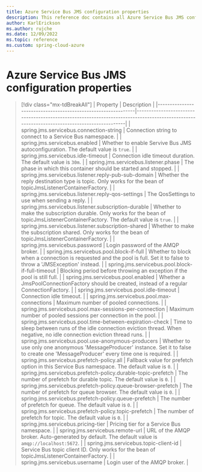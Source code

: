 ```yaml
---
title: Azure Service Bus JMS configuration properties
description: This reference doc contains all Azure Service Bus JMS configuration properties.
author: KarlErickson
ms.author: rujche
ms.date: 12/09/2022
ms.topic: reference
ms.custom: spring-cloud-azure
---
```


# Azure Service Bus JMS configuration properties

> [!div class="mx-tdBreakAll"]
> | Property                                                     | Description                                                                                                                               |
> |--------------------------------------------------------------|-------------------------------------------------------------------------------------------------------------------------------------------|
> | spring.jms.servicebus.connection-string                      | Connection string to connect to a Service Bus namespace.                                                                                  |
> | spring.jms.servicebus.enabled                                | Whether to enable Servive Bus JMS autoconfiguration. The default value is `true`.                                                         |
> | spring.jms.servicebus.idle-timeout                           | Connection idle timeout duration. The default value is `30m`.                                                                             |
> | spring.jms.servicebus.listener.phase                         | The phase in which this container should be started and stopped.                                                                          |
> | spring.jms.servicebus.listener.reply-pub-sub-domain          | Whether the reply destination type is topic. Only works for the bean of topicJmsListenerContainerFactory.                                 |
> | spring.jms.servicebus.listener.reply-qos-settings            | The QosSettings to use when sending a reply.                                                                                              |
> | spring.jms.servicebus.listener.subscription-durable          | Whether to make the subscription durable. Only works for the bean of topicJmsListenerContainerFactory. The default value is `true`.       |
> | spring.jms.servicebus.listener.subscription-shared           | Whether to make the subscription shared. Only works for the bean of topicJmsListenerContainerFactory.                                     |
> | spring.jms.servicebus.password                               | Login password of the AMQP broker.                                                                                                        |
> | spring.jms.servicebus.pool.block-if-full                     | Whether to block when a connection is requested and the pool is full. Set it to false to throw a 'JMSException' instead.                  |
> | spring.jms.servicebus.pool.block-if-full-timeout             | Blocking period before throwing an exception if the pool is still full.                                                                   |
> | spring.jms.servicebus.pool.enabled                           | Whether a JmsPoolConnectionFactory should be created, instead of a regular ConnectionFactory.                                             |
> | spring.jms.servicebus.pool.idle-timeout                      | Connection idle timeout.                                                                                                                  |
> | spring.jms.servicebus.pool.max-connections                   | Maximum number of pooled connections.                                                                                                     |
> | spring.jms.servicebus.pool.max-sessions-per-connection       | Maximum number of pooled sessions per connection in the pool.                                                                             |
> | spring.jms.servicebus.pool.time-between-expiration-check     | Time to sleep between runs of the idle connection eviction thread. When negative, no idle connection eviction thread runs.                |
> | spring.jms.servicebus.pool.use-anonymous-producers           | Whether to use only one anonymous 'MessageProducer' instance. Set it to false to create one 'MessageProducer' every time one is required. |
> | spring.jms.servicebus.prefetch-policy.all                    | Fallback value for prefetch option in this Service Bus namespace. The default value is `0`.                                               |
> | spring.jms.servicebus.prefetch-policy.durable-topic-prefetch | The number of prefetch for durable topic. The default value is `0`.                                                                       |
> | spring.jms.servicebus.prefetch-policy.queue-browser-prefetch | The number of prefetch for queue browser. The default value is `0`.                                                                       |
> | spring.jms.servicebus.prefetch-policy.queue-prefetch         | The number of prefetch for queue. The default value is `0`.                                                                               |
> | spring.jms.servicebus.prefetch-policy.topic-prefetch         | The number of prefetch for topic. The default value is `0`.                                                                               |
> | spring.jms.servicebus.pricing-tier                           | Pricing tier for a Service Bus namespace.                                                                                                 |
> | spring.jms.servicebus.remote-url                             | URL of the AMQP broker. Auto-generated by default. The default value is `amqp://localhost:5672`.                                          |
> | spring.jms.servicebus.topic-client-id                        | Service Bus topic client ID. Only works for the bean of topicJmsListenerContainerFactory.                                                 |
> | spring.jms.servicebus.username                               | Login user of the AMQP broker.                                                                                                            |
